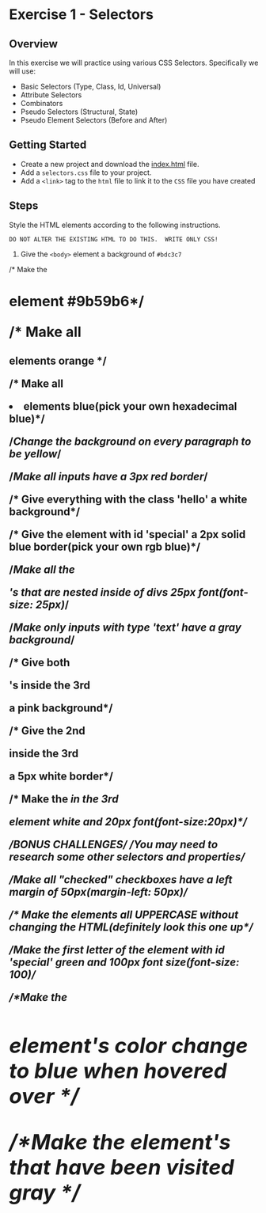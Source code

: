 # Exercise 1 - Selectors

## Overview
In this exercise we will practice using various CSS Selectors. Specifically we will use: 
* Basic Selectors (Type, Class, Id, Universal)
* Attribute Selectors
* Combinators
* Pseudo Selectors (Structural, State)
* Pseudo Element Selectors (Before and After)

## Getting Started
* Create a new project and download the [index.html](index.html) file.
* Add a `selectors.css` file to your project.
* Add a `<link>` tag to the `html` file to link it to the `CSS` file you have created


## Steps
Style the HTML elements according to the following instructions. 

~~~ 
DO NOT ALTER THE EXISTING HTML TO DO THIS.  WRITE ONLY CSS! 
~~~

1. Give the `<body>` element a background of `#bdc3c7`


/* Make the <h1> element #9b59b6*/


/* Make all <h2> elements orange */


/* Make all <li> elements blue(pick your own hexadecimal blue)*/ 


/*Change the background on every paragraph to be yellow*/


/*Make all inputs have a 3px red border*/


/* Give everything with the class 'hello' a white background*/


/* Give the element with id 'special' a 2px solid blue border(pick your own rgb blue)*/


/*Make all the <p>'s that are nested inside of divs 25px font(font-size: 25px)*/


/*Make only inputs with type 'text' have a gray background*/


/* Give both <p>'s inside the 3rd <div> a pink background*/


/* Give the 2nd <p> inside the 3rd <div> a 5px white border*/


/* Make the <em> in the 3rd <div> element white and 20px font(font-size:20px)*/



/*BONUS CHALLENGES*/
/*You may need to research some other selectors and properties*/

/*Make all "checked" checkboxes have a left margin of 50px(margin-left: 50px)*/


/* Make the <label> elements all UPPERCASE without changing the HTML(definitely look this one up*/


/*Make the first letter of the element with id 'special' green and 100px font size(font-size: 100)*/


/*Make the <h1> element's color change to blue when hovered over */


/*Make the <a> element's that have been visited gray */


